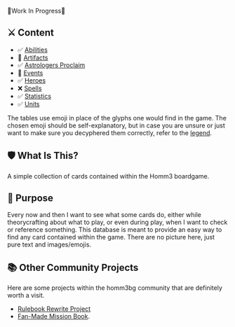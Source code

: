 🚧Work In Progress🚧

## ⚔️ Content
- ✅ [Abilities](abilities.md)
- 🚧 [Artifacts](artifacts.md)
- ✅ [Astrologers Proclaim](astrologers_proclaim.md)
- 🚧 [Events](events.md)
- ✅ [Heroes](heroes.md)
- ❌ [Spells](spells.md)
- ✅ [Statistics](statistics.md)
- ✅ [Units](units.md)

The tables use emoji in place of the glyphs one would find in the game. The chosen emoji should be self-explanatory, but in case you are unsure or just want to make sure you decyphered them correctly, refer to the [legend](legend.md).

## 🛡️ What Is This?
A simple collection of cards contained within the Homm3 boardgame.

## 📖 Purpose
Every now and then I want to see what some cards do, either while theorycrafting about what to play, or even during play, when I want to check or reference something. This database is meant to provide an easy way to find any card contained within the game. There are no picture here, just pure text and images/emojis.

## 📚 Other Community Projects
Here are some projects within the homm3bg community that are definitely worth a visit.

- [Rulebook Rewrite Project](https://github.com/Heegu-sama/Homm3BG)
- [Fan-Made Mission Book](https://github.com/qwrtln/Homm3BG-mission-book).

